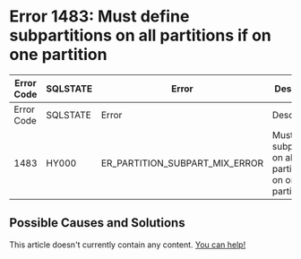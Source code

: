 
# Error 1483: Must define subpartitions on all partitions if on one partition


| Error Code | SQLSTATE | Error | Description |
| --- | --- | --- | --- |
| Error Code | SQLSTATE | Error | Description |
| 1483 | HY000 | ER_PARTITION_SUBPART_MIX_ERROR | Must define subpartitions on all partitions if on one partition |




## Possible Causes and Solutions


This article doesn't currently contain any content. [You can help!](/kb/en/writing-and-editing-knowledge-base-articles/)

